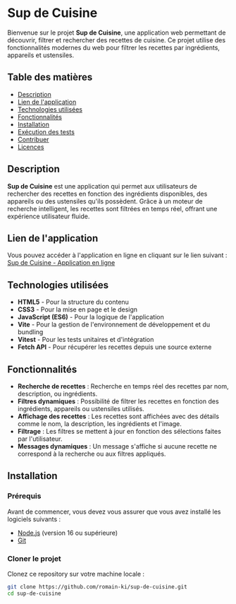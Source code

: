 # Sup de Cuisine

Bienvenue sur le projet **Sup de Cuisine**, une application web permettant de découvrir, filtrer et rechercher des recettes de cuisine. Ce projet utilise des fonctionnalités modernes du web pour filtrer les recettes par ingrédients, appareils et ustensiles.

## Table des matières

- [Description](#description)
- [Lien de l'application](#lien-de-lapplication)
- [Technologies utilisées](#technologies-utilisées)
- [Fonctionnalités](#fonctionnalités)
- [Installation](#installation)
- [Exécution des tests](#exécution-des-tests)
- [Contribuer](#contribuer)
- [Licences](#licences)

## Description

**Sup de Cuisine** est une application qui permet aux utilisateurs de rechercher des recettes en fonction des ingrédients disponibles, des appareils ou des ustensiles qu'ils possèdent. Grâce à un moteur de recherche intelligent, les recettes sont filtrées en temps réel, offrant une expérience utilisateur fluide.

## Lien de l'application

Vous pouvez accéder à l'application en ligne en cliquant sur le lien suivant :  
[Sup de Cuisine - Application en ligne](https://romain-ki.github.io/sup-de-cuisine/)

## Technologies utilisées

- **HTML5** - Pour la structure du contenu
- **CSS3** - Pour la mise en page et le design
- **JavaScript (ES6)** - Pour la logique de l'application
- **Vite** - Pour la gestion de l'environnement de développement et du bundling
- **Vitest** - Pour les tests unitaires et d'intégration
- **Fetch API** - Pour récupérer les recettes depuis une source externe

## Fonctionnalités

- **Recherche de recettes** : Recherche en temps réel des recettes par nom, description, ou ingrédients.
- **Filtres dynamiques** : Possibilité de filtrer les recettes en fonction des ingrédients, appareils ou ustensiles utilisés.
- **Affichage des recettes** : Les recettes sont affichées avec des détails comme le nom, la description, les ingrédients et l'image.
- **Filtrage** : Les filtres se mettent à jour en fonction des sélections faites par l'utilisateur.
- **Messages dynamiques** : Un message s'affiche si aucune recette ne correspond à la recherche ou aux filtres appliqués.

## Installation

### Prérequis

Avant de commencer, vous devez vous assurer que vous avez installé les logiciels suivants :

- [Node.js](https://nodejs.org/) (version 16 ou supérieure)
- [Git](https://git-scm.com/)

### Cloner le projet

Clonez ce repository sur votre machine locale :

```bash
git clone https://github.com/romain-ki/sup-de-cuisine.git
cd sup-de-cuisine
